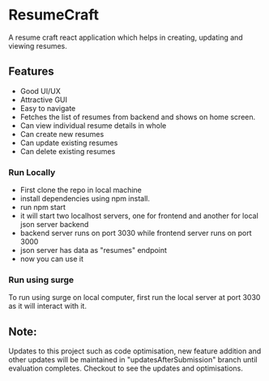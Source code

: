 # ResumeCraft

A resume craft react application which helps in creating, updating and viewing resumes.

## Features
- Good UI/UX
- Attractive GUI
- Easy to navigate
- Fetches the list of resumes from backend and shows on home screen.
- Can view individual resume details in whole
- Can create new resumes
- Can update existing resumes
- Can delete existing resumes

### Run Locally
- First clone the repo in local machine
- install dependencies using npm install.
- run npm start
- it will start two localhost servers, one for frontend and another for local json server backend
- backend server runs on port 3030 while frontend server runs on port 3000
- json server has data as "resumes" endpoint
- now you can use it

### Run using surge
To run using surge on local computer, first run the local server at port 3030 as it will interact with it.

## Note: 
Updates to this project such as code optimisation, new feature addition and other updates will be maintained in "updatesAfterSubmission" branch until evaluation completes. Checkout to see the updates and optimisations.
